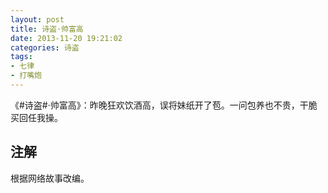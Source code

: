 ```yaml
---
layout: post
title: 诗盗·帅富高
date: 2013-11-20 19:21:02
categories: 诗盗
tags:
- 七律
- 打嘴炮
---
```

《#诗盗#·帅富高》：昨晚狂欢饮酒高，误将妹纸开了苞。一问包养也不贵，干脆买回任我操。

## 注解
根据网络故事改编。
